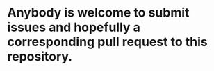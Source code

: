 # Anybody is welcome to submit issues and hopefully a corresponding pull request to this repository. 

